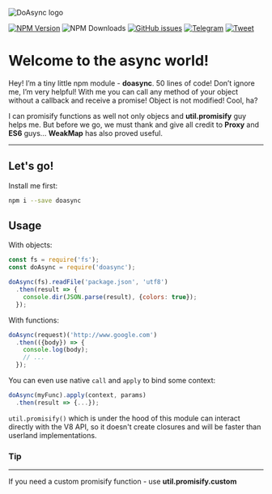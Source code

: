 ![DoAsync logo](http://i.imgur.com/2X3FhA7.png)

[![NPM Version][npm-image]][npm-url] ![NPM Downloads][downloads-image] [![GitHub issues][issues-image]][issues-url] [![Telegram][telegram-image]][telegram-url] [![Tweet][twitter-image]][twitter-url]

[npm-image]: https://img.shields.io/npm/v/doasync.svg
[npm-url]: https://www.npmjs.com/package/doasync
[downloads-image]: https://img.shields.io/npm/dw/doasync.svg
[deps-image]: https://david-dm.org/doasync/doasync.svg
[issues-image]: https://img.shields.io/github/issues/doasync/doasync.svg
[issues-url]: https://github.com/doasync/doasync/issues
[license-image]: https://img.shields.io/badge/license-MIT-blue.svg
[license-url]: https://raw.githubusercontent.com/doasync/doasync/master/LICENSE
[twitter-image]: http://i.imgur.com/VYWV3yd.png
[twitter-url]: https://twitter.com/intent/tweet?text=Promisify%20everything%20without%20modification%20using%20util.promisify%20and%20ES6%20Proxy%3A&url=https://codeburst.io/do-async-js-c0bfa6ce1536
[telegram-image]: http://i.imgur.com/WANXk3d.png
[telegram-url]: https://t.me/doasync

Welcome to the async world!
===================

Hey! I’m a tiny little npm module - **doasync**. 50 lines of code! Don’t ignore me, I’m very helpful! With me you can call any method of your object without a callback and receive a promise! Object is not modified! Cool, ha?

I can promisify functions as well not only objecs and **util.promisify** guy helps me. But before we go, we must thank and give all credit to **Proxy** and **ES6** guys... **WeakMap** has also proved useful.

----------

Let's go!
-------------

Install me first:

```bash
npm i --save doasync
```

Usage
-------------------

With objects:

```javascript
const fs = require('fs');
const doAsync = require('doasync');

doAsync(fs).readFile('package.json', 'utf8')
  .then(result => {
    console.dir(JSON.parse(result), {colors: true});
  });
```

With functions:

```javascript
doAsync(request)('http://www.google.com')
  .then(({body}) => {
    console.log(body);
    // ...
  });
```

You can even use native `call` and `apply` to bind some context:

```javascript
doAsync(myFunc).apply(context, params)
  .then(result => {...});
```

`util.promisify()` which is under the hood of this module can interact directly with the V8 API, so it doesn't create closures and will be faster than userland implementations.

### Tip
------------------

If you need a custom promisify function - use **util.promisify.custom**
